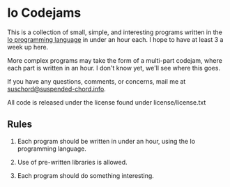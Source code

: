 Io Codejams
============

This is a collection of small, simple, and interesting programs written in the 
[Io programming language](http://iolanguage.com/) in under an hour each.  I hope to have at least 3 a week up here.

More complex programs may take the form of a multi-part codejam, where each part
is written in an hour.  I don't know yet, we'll see where this goes.

If you have any questions, comments, or concerns, mail me at suschord@suspended-chord.info.

All code is released under the license found under license/license.txt

Rules
-----
1. Each program should be written in under an hour, using the Io programming language.

2. Use of pre-written libraries is allowed.

3. Each program should do something interesting.
